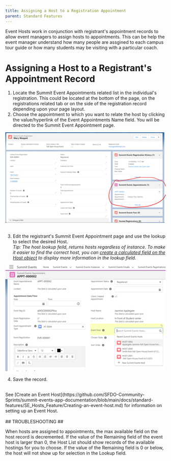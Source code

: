 ```yaml
---
title: Assigning a Host to a Registration Appointment
parent: Standard Features
---
```


Event Hosts work in conjunction with registrant's appointment records to allow event managers to assign hosts to appointments.  This can be help the event manager understand how many people are assgined to each campus tour guide or how many students may be visiting with a particular coach.  


# Assigning a Host to a Registrant's Appointment Record

1. Locate the Summit Event Appointments related list in the individual's registration.  This could be located at the bottom of the page, on the registrations related tab or on the side of the registration record depending upon your page layout.  
2. Choose the appointment to which you want to relate the host by clicking the value/hyperlink of the Event Appointments Name field. You will be directed to the Summit Event Appointment page.   

![Registrant Appointments Related List Image](../images/EventHost_SelectRegistrantsAppointment.PNG)
<br>
<br>
 
3. Edit the registrant's Summit Event Appointment page and use the lookup to select the desired Host.  <br>
*Tip: The host lookup feild, returns hosts regardless of instance.  To make it easier to find the correct host, you can [create a calculated field on the Host object](https://github.com/SFDO-Community-Sprints/summit-events-app-documentation/blob/main/docs/standard-features/SE_Hosts_Feature/Host_object_Calc_Field.md) to display more information in the lookup field.*

![Registrant Appointments Related List Image](../images/EventHost-HostOnLookupScreen.PNG)
<br>

4. Save the record.
 
<br>
See [Create an Event Host](https://github.com/SFDO-Community-Sprints/summit-events-app-documentation/blob/main/docs/standard-features/SE_Hosts_Feature/Creating-an-event-host.md) for information on setting up an Event Host.
<br>
<br>
## TROUBLESHOOTING ##

When hosts are assigned to appointments, the max available field on the host record is decremented.  If the value of the Remaining field of the event host is larger than 0, the Host List should show records of the available hostings for you to choose.  If the value of the Remaining field is 0 or below, the host will not show up for selection in the Lookup field.

 
